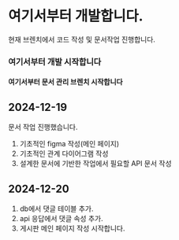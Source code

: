 # 여기서부터 개발합니다.

현재 브렌치에서 코드 작성 및 문서작업 진행합니다.

### 여기서부터 개발 시작합니다

#### 여기서부터 문서 관리 브렌치 시작합니다

## 2024-12-19

문서 작업 진행했습니다.

1. 기초적인 figma 작성(메인 페이지)
2. 기초적인 관계 다이어그램 작성
3. 설계한 문서에 기반한 작업에서 필요할 API 문서 작성

## 2024-12-20

1. db에서 댓글 테이블 추가.
2. api 응답에서 댓글 속성 추가.
3. 게시판 메인 페이지 작성 시작합니다.
